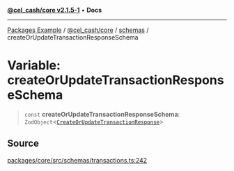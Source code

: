 [**@cel_cash/core v2.1.5-1**](../../README.md) • **Docs**

***

[Packages Example](../../../../README.md) / [@cel\_cash/core](../../README.md) / [schemas](../README.md) / createOrUpdateTransactionResponseSchema

# Variable: createOrUpdateTransactionResponseSchema

> `const` **createOrUpdateTransactionResponseSchema**: `ZodObject`\<[`CreateOrUpdateTransactionResponse`](../../index/type-aliases/CreateOrUpdateTransactionResponse.md)\>

## Source

[packages/core/src/schemas/transactions.ts:242](https://github.com/Pyxlab/celcash/blob/a34e89ae69c9dcb41ba66226cb05c8c8b83b7cf4/packages/core/src/schemas/transactions.ts#L242)

